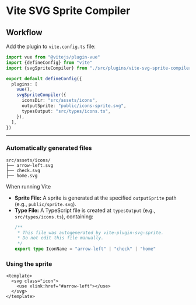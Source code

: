 # Vite SVG Sprite Compiler

## Workflow

Add the plugin to `vite.config.ts` file:

```typescript
import vue from "@vitejs/plugin-vue"
import {defineConfig} from "vite"
import {svgSpriteCompiler} from "./src/plugins/vite-svg-sprite-compiler"

export default defineConfig({
  plugins: [
    vue(),
    svgSpriteCompiler({
      iconsDir: "src/assets/icons",
      outputSprite: "public/icons-sprite.svg",
      typesOutput: "src/types/icons.ts",
    }),
  ],
})
```

---

### Automatically generated files

```
src/assets/icons/
├── arrow-left.svg
├── check.svg
├── home.svg
```

When running Vite

- **Sprite File:** A sprite is generated at the specified `outputSprite` path (e.g., `public/sprite.svg`).
- **Type File:** A TypeScript file is created at `typesOutput` (e.g., `src/types/icons.ts`), containing:
  ```typescript
  /**
   * This file was autogenerated by vite-plugin-svg-sprite.
   * Do not edit this file manually.
   */
  export type IconName = "arrow-left" | "check" | "home"
  ```

### Using the sprite

```vue
<template>
  <svg class="icon">
    <use xlink:href="#arrow-left"></use>
  </svg>
</template>
```
